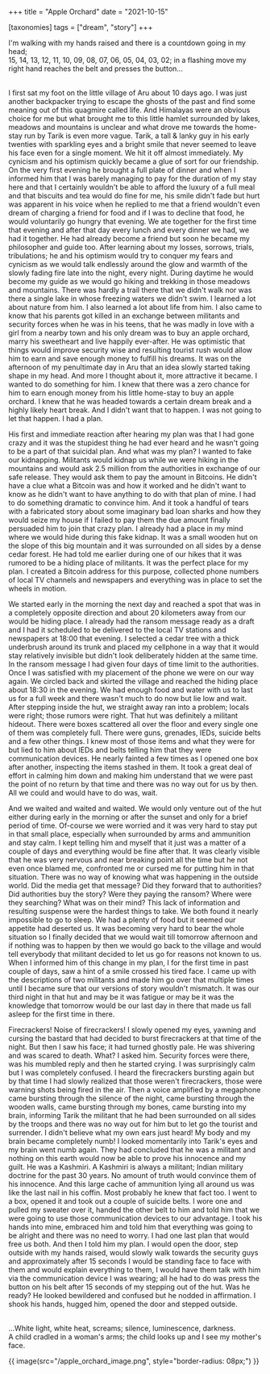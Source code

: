 +++
title = "Apple Orchard"
date = "2021-10-15"

[taxonomies]
tags = ["dream", "story"]
+++

I'm walking with my hands raised and there is a countdown going in my head;  
15, 14, 13, 12, 11, 10, 09, 08, 07, 06, 05, 04, 03, 02; in a flashing move my right hand reaches the belt and presses the button...  
<!-- more -->
<br>
I first sat my foot on the little village of Aru about 10 days ago. I was just another backpacker trying to escape the ghosts of the past and find some meaning out of this quagmire called life. And Himalayas were an obvious choice for me but what brought me to this little hamlet surrounded by lakes, meadows and mountains is unclear and what drove me towards the home-stay run by Tarik is even more vague. Tarik, a tall & lanky guy in his early twenties with sparkling eyes and a bright smile that never seemed to leave his face even for a single moment. We hit it off almost immediately. My cynicism and his optimism quickly became a glue of sort for our friendship. On the very first evening he brought a full plate of dinner and when I informed him that I was barely managing to pay for the duration of my stay here and that I certainly wouldn't be able to afford the luxury of a full meal and that biscuits and tea would do fine for me, his smile didn't fade but hurt was apparent in his voice when he replied to me that a friend wouldn't even dream of charging a friend for food and if I was to decline that food, he would voluntarily go hungry that evening. We ate together for the first time that evening and after that day every lunch and every dinner we had, we had it together. He had already become a friend but soon he became my philosopher and guide too. After learning about my losses, sorrows, trials, tribulations; he and his optimism would try to conquer my fears and cynicism as we would talk endlessly around the glow and warmth of the slowly fading fire late into the night, every night. During daytime he would become my guide as we would go hiking and trekking in those meadows and mountains. There was hardly a trail there that we didn't walk nor was there a single lake in whose freezing waters we didn't swim. I learned a lot about nature from him. I also learned a lot about life from him. I also came to know that his parents got killed in an exchange between militants and security forces when he was in his teens, that he was madly in love with a girl from a nearby town and his only dream was to buy an apple orchard, marry his sweetheart and live happily ever-after. He was optimistic that things would improve security wise and resulting tourist rush would allow him to earn and save enough money to fulfill his dreams. It was on the afternoon of my penultimate day in Aru that an idea slowly started taking shape in my head. And more I thought about it, more attractive it became. I wanted to do something for him. I knew that there was a zero chance for him to earn enough money from his little home-stay to buy an apple orchard. I knew that he was headed towards a certain dream break and a highly likely heart break. And I didn't want that to happen. I was not going to let that happen. I had a plan.  

His first and immediate reaction after hearing my plan was that I had gone crazy and it was the stupidest thing he had ever heard and he wasn't going to be a part of that suicidal plan. And what was my plan? I wanted to fake our kidnapping. Militants would kidnap us while we were hiking in the mountains and would ask 2.5 million from the authorities in exchange of our safe release. They would ask them to pay the amount in Bitcoins. He didn't have a clue what a Bitcoin was and how it worked and he didn't want to know as he didn't want to have anything to do with that plan of mine. I had to do something dramatic to convince him. And it took a handful of tears with a fabricated story about some imaginary bad loan sharks and how they would seize my house if I failed to pay them the due amount finally persuaded him to join that crazy plan. I already had a place in my mind where we would hide during this fake kidnap. It was a small wooden hut on the slope of this big mountain and it was surrounded on all sides by a dense cedar forest. He had told me earlier during one of our hikes that it was rumored to be a hiding place of militants. It was the perfect place for my plan. I created a Bitcoin address for this purpose, collected phone numbers of local TV channels and newspapers and everything was in place to set the wheels in motion.  

We started early in the morning the next day and reached a spot that was in a completely opposite direction and about 20 kilometers away from our would be hiding place. I already had the ransom message ready as a draft and I had it scheduled to be delivered to the local TV stations and newspapers at 18:00 that evening. I selected a cedar tree with a thick underbrush around its trunk and placed my cellphone in a way that it would stay relatively invisible but didn't look deliberately hidden at the same time. In the ransom message I had given four days of time limit to the authorities. Once I was satisfied with my placement of the phone we were on our way again. We circled back and skirted the village and reached the hiding place about 18:30 in the evening. We had enough food and water with us to last us for a full week and there wasn't much to do now but lie low and wait. After stepping inside the hut, we straight away ran into a problem; locals were right; those rumors were right. That hut was definitely a militant hideout. There were boxes scattered all over the floor and every single one of them was completely full. There were guns, grenades, IEDs, suicide belts and a few other things. I knew most of those items and what they were for but lied to him about IEDs and belts telling him that they were communication devices. He nearly fainted a few times as I opened one box after another, inspecting the items stashed in them. It took a great deal of effort in calming him down and making him understand that we were past the point of no return by that time and there was no way out for us by then. All we could and would have to do was, wait.  

And we waited and waited and waited. We would only venture out of the hut either during early in the morning or after the sunset and only for a brief period of time. Of-course we were worried and it was very hard to stay put in that small place, especially when surrounded by arms and ammunition and stay calm. I kept telling him and myself that it just was a matter of a couple of days and everything would be fine after that. It was clearly visible that he was very nervous and near breaking point all the time but he not even once blamed me, confronted me or cursed me for putting him in that situation. There was no way of knowing what was happening in the outside world. Did the media get that message? Did they forward that to authorities? Did authorities buy the story? Were they paying the ransom? Where were they searching? What was on their mind? This lack of information and resulting suspense were the hardest things to take. We both found it nearly impossible to go to sleep. We had a plenty of food but it seemed our appetite had deserted us. It was becoming very hard to bear the whole situation so I finally decided that we would wait till tomorrow afternoon and if nothing was to happen by then we would go back to the village and would tell everybody that militant decided to let us go for reasons not known to us. When I informed him of this change in my plan, I for the first time in past couple of days, saw a hint of a smile crossed his tired face. I came up with the descriptions of two militants and made him go over that multiple times until I became sure that our versions of story wouldn't mismatch. It was our third night in that hut and may be it was fatigue or may be it was the knowledge that tomorrow would be our last day in there that made us fall asleep for the first time in there.  

Firecrackers! Noise of firecrackers! I slowly opened my eyes, yawning and cursing the bastard that had decided to burst firecrackers at that time of the night. But then I saw his face; it had turned ghostly pale. He was shivering and was scared to death. What? I asked him. Security forces were there, was his mumbled reply and then he started crying. I was surprisingly calm but I was completely confused. I heard the firecrackers bursting again but by that time I had slowly realized that those weren't firecrackers, those were warning shots being fired in the air. Then a voice amplified by a megaphone came bursting through the silence of the night, came bursting through the wooden walls, came bursting through my bones, came bursting into my brain, informing Tarik the militant that he had been surrounded on all sides by the troops and there was no way out for him but to let go the tourist and surrender. I didn't believe what my own ears just heard! My body and my brain became completely numb! I looked momentarily into Tarik's eyes and my brain went numb again. They had concluded that he was a militant and nothing on this earth would now be able to prove his innocence and my guilt. He was a Kashmiri. A Kashmiri is always a militant; Indian military doctrine for the past 30 years. No amount of truth would convince them of his innocence. And this large cache of ammunition lying all around us was like the last nail in his coffin. Most probably he knew that fact too. I went to a box, opened it and took out a couple of suicide belts. I wore one and pulled my sweater over it, handed the other belt to him and told him that we were going to use those communication devices to our advantage. I took his hands into mine, embraced him and told him that everything was going to be alright and there was no need to worry. I had one last plan that would free us both. And then I told him my plan. I would open the door, step outside with my hands raised, would slowly walk towards the security guys and approximately after 15 seconds I would be standing face to face with them and would explain everything to them, I would have them talk with him via the communication device I was wearing; all he had to do was press the button on his belt after 15 seconds of my stepping out of the hut. Was he ready? He looked bewildered and confused but he nodded in affirmation. I shook his hands, hugged him, opened the door and stepped outside.  
<br>

...White light, white heat, screams; silence, luminescence, darkness.  
A child cradled in a woman's arms; the child looks up and I see my mother's face.  

<p>
{{ image(src="/apple_orchard_image.png", style="border-radius: 08px;") }}
</p>
